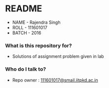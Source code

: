 # README #

* NAME     -   Rajendra Singh
* ROLL     -   111601017
* BATCH    -   2016

### What is this repository for? ###

* Solutions of assignment problem given in lab

### Who do I talk to? ###

* Repo owner : 111601017@smail.iitpkd.ac.in